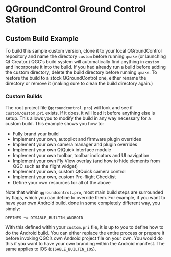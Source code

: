 # QGroundControl Ground Control Station

## Custom Build Example

To build this sample custom version, clone it to your local QGroundControl repository and name the directory `custom` before running `qmake` (or launching Qt Creator.) QGC's build system will automatically find anything in `custom` and incorporate it into the build. If you had already run a build before adding the custom directory, delete the build directory before running `qmake`. To restore the build to a stock QGroundControl one, either rename the directory or remove it (making sure to clean the build directory again.)

### Custom Builds

The root project file (`qgroundcontrol.pro`) will look and see if `custom/custom.pri` exists. If it does, it will load it before anything else is setup. This allows you to modify the build in any way necessary for a custom build. This example shows you how to:

* Fully brand your build
* Implement your own, autopilot and firmware plugin overrides
* Implement your own camera manager and plugin overrides
* Implement your own QtQuick interface module
* Implement your own toolbar, toolbar indicators and UI navigation
* Implement your own Fly View overlay (and how to hide elements from QGC such as the flight widget)
* Implement your own, custom QtQuick camera control
* Implement your own, custom Pre-flight Checklist
* Define your own resources for all of the above

Note that within `qgroundcontrol.pro`, most main build steps are surrounded by flags, which you can define to override them. For example, if you want to have your own Android build, done in some completely different way, you simply:

```
DEFINES += DISABLE_BUILTIN_ANDROID
```

With this defined within your `custom.pri` file, it is up to you to define how to do the Android build. You can either replace the entire process or prepare it before invoking QGC’s own Android project file on your own. You would do this if you want to have your own branding within the Android manifest. The same applies to iOS (`DISABLE_BUILTIN_IOS`).
